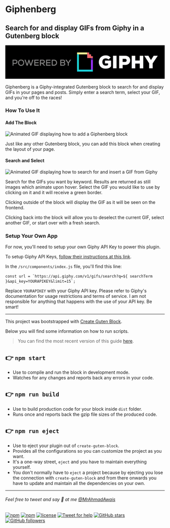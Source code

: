 # Giphenberg
## Search for and display GIFs from Giphy in a Gutenberg block
![Powered by Giphy logo](https://github.com/coreymcollins/giphenberg/blob/master/assets/images/powered-by-giphy.gif)

Giphenberg is a Giphy-integrated Gutenberg block to search for and display GIFs in your pages and posts. Simply enter a search term, select your GIF, and you're off to the races!

### How To Use It
#### Add The Block
![Animated GIF displaying how to add a Giphenberg block](https://dl.dropbox.com/s/rqpegragxuntrxg/giphenberg-how-to01.gif?dl=0)

Just like any other Gutenberg block, you can add this block when creating the layout of your page.

#### Search and Select
![Animated GIF displaying how to search for and insert a GIF from Giphy](https://dl.dropbox.com/s/opij4wd5ly72xbx/giphenberg-how-to02.gif?dl=0)

Search for the GIFs you want by keyword. Results are returned as still images which animate upon hover. Select the GIF you would like to use by clicking on it and it will receive a green border.

Clicking outside of the block will display the GIF as it will be seen on the frontend.

Clicking back into the block will allow you to deselect the current GIF, select another GIF, or start over with a fresh search.

### Setup Your Own App
For now, you'll need to setup your own Giphy API Key to power this plugin.

To setup Giphy API Keys, [follow their instructions at this link](https://developers.giphy.com/docs/#api-keys).

In the `/src/components/index.js` file, you'll find this line:
```
const url = `https://api.giphy.com/v1/gifs/search?q=${ searchTerm }&api_key=YOURAPIKEY&limit=15`;
```

Replace `YOURAPIKEY` with your Giphy API key. Please refer to Giphy's documentation for usage restrictions and terms of service. I am not responsible for anything that happens with the use of your API key. Be smart!

---

This project was bootstrapped with [Create Guten Block](https://github.com/ahmadawais/create-guten-block).

Below you will find some information on how to run scripts.

>You can find the most recent version of this guide [here](https://github.com/ahmadawais/create-guten-block).

## 👉  `npm start`
- Use to compile and run the block in development mode.
- Watches for any changes and reports back any errors in your code.

## 👉  `npm run build`
- Use to build production code for your block inside `dist` folder.
- Runs once and reports back the gzip file sizes of the produced code.

## 👉  `npm run eject`
- Use to eject your plugin out of `create-guten-block`.
- Provides all the configurations so you can customize the project as you want.
- It's a one-way street, `eject` and you have to maintain everything yourself.
- You don't normally have to `eject` a project because by ejecting you lose the connection with `create-guten-block` and from there onwards you have to update and maintain all the dependencies on your own.

---

###### Feel free to tweet and say 👋 at me [@MrAhmadAwais](https://twitter.com/mrahmadawais/)

[![npm](https://img.shields.io/npm/v/create-guten-block.svg?style=flat-square)](https://www.npmjs.com/package/create-guten-block) [![npm](https://img.shields.io/npm/dt/create-guten-block.svg?style=flat-square&label=downloads)](https://www.npmjs.com/package/create-guten-block)  [![license](https://img.shields.io/github/license/mashape/apistatus.svg?style=flat-square)](https://github.com/ahmadawais/create-guten-block) [![Tweet for help](https://img.shields.io/twitter/follow/mrahmadawais.svg?style=social&label=Tweet%20@MrAhmadAwais)](https://twitter.com/mrahmadawais/) [![GitHub stars](https://img.shields.io/github/stars/ahmadawais/create-guten-block.svg?style=social&label=Stars)](https://github.com/ahmadawais/create-guten-block/stargazers) [![GitHub followers](https://img.shields.io/github/followers/ahmadawais.svg?style=social&label=Follow)](https://github.com/ahmadawais?tab=followers)
